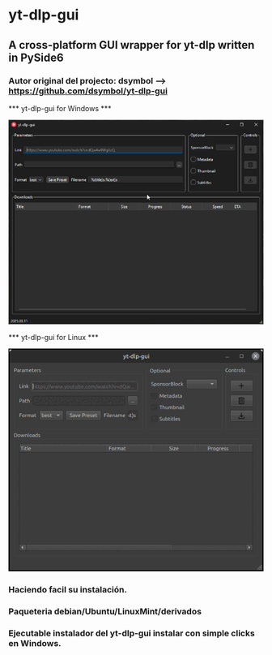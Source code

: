 # yt-dlp-gui
## A cross-platform GUI wrapper for yt-dlp written in PySide6

### Autor original del projecto: dsymbol --> https://github.com/dsymbol/yt-dlp-gui

*** yt-dlp-gui for Windows ***  

![Screenshot yt-dlp-gui for Windows](https://raw.githubusercontent.com/javiermisol/yt-dlp-gui/refs/heads/main/yt-dlp-gui_30gVYWsq6o.png)

*** yt-dlp-gui for Linux ***
 
![Screenshot yt-dlp-gui for Linux](https://github.com/javiermisol/yt-dlp-gui/blob/main/yt-dlp-gui_001.png)


### Haciendo facil su instalación.

### Paqueteria debian/Ubuntu/LinuxMint/derivados

### Ejecutable instalador del yt-dlp-gui instalar con simple clicks en Windows.
